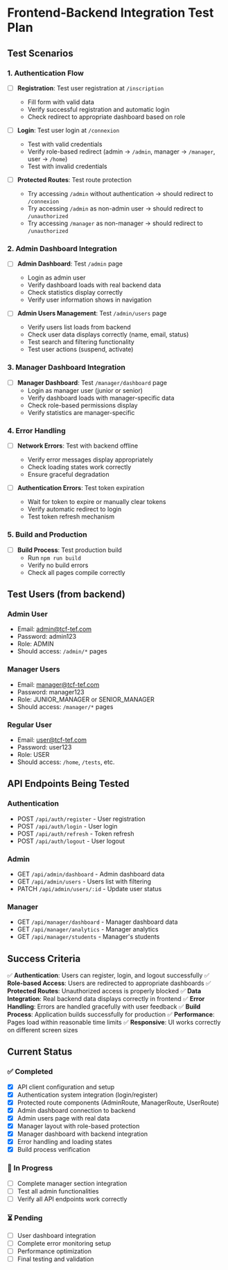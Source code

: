 # Frontend-Backend Integration Test Plan

## Test Scenarios

### 1. Authentication Flow
- [ ] **Registration**: Test user registration at `/inscription`
  - Fill form with valid data
  - Verify successful registration and automatic login
  - Check redirect to appropriate dashboard based on role

- [ ] **Login**: Test user login at `/connexion`
  - Test with valid credentials
  - Verify role-based redirect (admin → `/admin`, manager → `/manager`, user → `/home`)
  - Test with invalid credentials

- [ ] **Protected Routes**: Test route protection
  - Try accessing `/admin` without authentication → should redirect to `/connexion`
  - Try accessing `/admin` as non-admin user → should redirect to `/unauthorized`
  - Try accessing `/manager` as non-manager → should redirect to `/unauthorized`

### 2. Admin Dashboard Integration
- [ ] **Admin Dashboard**: Test `/admin` page
  - Login as admin user
  - Verify dashboard loads with real backend data
  - Check statistics display correctly
  - Verify user information shows in navigation

- [ ] **Admin Users Management**: Test `/admin/users` page
  - Verify users list loads from backend
  - Check user data displays correctly (name, email, status)
  - Test search and filtering functionality
  - Test user actions (suspend, activate)

### 3. Manager Dashboard Integration
- [ ] **Manager Dashboard**: Test `/manager/dashboard` page
  - Login as manager user (junior or senior)
  - Verify dashboard loads with manager-specific data
  - Check role-based permissions display
  - Verify statistics are manager-specific

### 4. Error Handling
- [ ] **Network Errors**: Test with backend offline
  - Verify error messages display appropriately
  - Check loading states work correctly
  - Ensure graceful degradation

- [ ] **Authentication Errors**: Test token expiration
  - Wait for token to expire or manually clear tokens
  - Verify automatic redirect to login
  - Test token refresh mechanism

### 5. Build and Production
- [ ] **Build Process**: Test production build
  - Run `npm run build`
  - Verify no build errors
  - Check all pages compile correctly

## Test Users (from backend)

### Admin User
- Email: admin@tcf-tef.com
- Password: admin123
- Role: ADMIN
- Should access: `/admin/*` pages

### Manager Users
- Email: manager@tcf-tef.com
- Password: manager123
- Role: JUNIOR_MANAGER or SENIOR_MANAGER
- Should access: `/manager/*` pages

### Regular User
- Email: user@tcf-tef.com
- Password: user123
- Role: USER
- Should access: `/home`, `/tests`, etc.

## API Endpoints Being Tested

### Authentication
- POST `/api/auth/register` - User registration
- POST `/api/auth/login` - User login
- POST `/api/auth/refresh` - Token refresh
- POST `/api/auth/logout` - User logout

### Admin
- GET `/api/admin/dashboard` - Admin dashboard data
- GET `/api/admin/users` - Users list with filtering
- PATCH `/api/admin/users/:id` - Update user status

### Manager
- GET `/api/manager/dashboard` - Manager dashboard data
- GET `/api/manager/analytics` - Manager analytics
- GET `/api/manager/students` - Manager's students

## Success Criteria

✅ **Authentication**: Users can register, login, and logout successfully
✅ **Role-based Access**: Users are redirected to appropriate dashboards
✅ **Protected Routes**: Unauthorized access is properly blocked
✅ **Data Integration**: Real backend data displays correctly in frontend
✅ **Error Handling**: Errors are handled gracefully with user feedback
✅ **Build Process**: Application builds successfully for production
✅ **Performance**: Pages load within reasonable time limits
✅ **Responsive**: UI works correctly on different screen sizes

## Current Status

### ✅ Completed
- [x] API client configuration and setup
- [x] Authentication system integration (login/register)
- [x] Protected route components (AdminRoute, ManagerRoute, UserRoute)
- [x] Admin dashboard connection to backend
- [x] Admin users page with real data
- [x] Manager layout with role-based protection
- [x] Manager dashboard with backend integration
- [x] Error handling and loading states
- [x] Build process verification

### 🔄 In Progress
- [ ] Complete manager section integration
- [ ] Test all admin functionalities
- [ ] Verify all API endpoints work correctly

### ⏳ Pending
- [ ] User dashboard integration
- [ ] Complete error monitoring setup
- [ ] Performance optimization
- [ ] Final testing and validation
